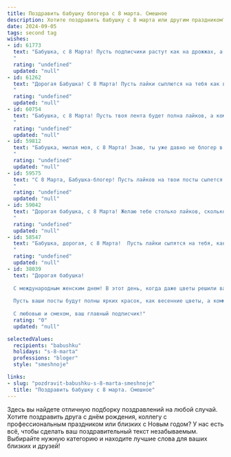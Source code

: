 ```yaml
---
title: Поздравить бабушку блогера с 8 марта. Смешное
description: Хотите поздравить бабушку с 8 марта или другим праздником? Наш ИИ создаст незабываемое поздравление, а вы обязательно выделитесь среди других.  
date: 2024-09-05
tags: second tag
wishes:
- id: 61773
  text: "Бабушка, с 8 Марта! Пусть подписчики растут как на дрожжах, а лайки сыпятся, как снег в январе! 😜  Пусть твои видео-рецепты станут вирусными, а комментарии — только добрыми и позитивными!  Будь самой популярной бабушкой-блогером на просторах интернета! 😉🎉
  "
  rating: "undefined"
  updated: "null"
- id: 61262
  text: "Дорогая Бабушка! С 8 Марта! Пусть лайки сыплются на тебя как весенние цветы, а комментарии радуют, словно первые лучи солнца! 💐  Оставайся самой крутой блогершей в мире, а мы будем с удовольствием следить за твоим творческим путем! ❤️
  "
  rating: "undefined"
  updated: "null"
- id: 60754
  text: "Бабушка, с 8 Марта! Пусть твоя лента будет полна лайков, а комментарии – только хвалебными! 💐  Желаю тебе столько подписчиков, сколько у тебя внуков, а может, даже больше! 😉
  "
  rating: "undefined"
  updated: "null"
- id: 59812
  text: "Бабушка, милая моя, с 8 Марта! Знаю, ты уже давно не блогер в прямом смысле слова, но подписчики у тебя точно есть - внуки!)) Желаю тебе столько лайков, сколько поместится в твоей любимой корзине с пряниками, и столько комментариев, сколько ты сможешь прочитать за чашечкой чая. 😉
  "
  rating: "undefined"
  updated: "null"
- id: 59575
  text: "С 8 Марта, Бабушка-блогер! Пусть лайков на твои посты сыпется больше, чем конфет в твоем детстве, а комментарии всегда будут добрыми и позитивными, как твои рецепты!
  "
  rating: "undefined"
  updated: "null"
- id: 59042
  text: "Дорогая бабушка, с 8 Марта! Желаю тебе столько лайков, сколько у тебя внуков, и столько подписчиков, сколько ты съела тортов за свою жизнь! 😉  Пусть твоё \"блогерочество\" приносит тебе только радость и славу! 🎉
  "
  rating: "undefined"
  updated: "null"
- id: 58547
  text: "Бабушка, дорогая, с 8 Марта!  Пусть лайки сыпятся на тебя, как комментарии под твоими видео, и пусть ни один тэг не пройдет мимо твоей внимательной, блогерской души! 😄💐
  "
  rating: "undefined"
  updated: "null"
- id: 38039
  text: "Дорогая бабушка!
  
  С международным женским днем! В этот день, когда даже цветы решили вас поздравить, хочу сказать, что вы — не только королева нашего семейного королевства, но и необыкновенный блогер нашей жизни! Ваши советы, как записать \"Как правильно варить компот\" или \"10 способов убеждать внуков делать уроки\", всегда находят десятки лайков в нашем сердце!
  
  Пусть ваши посты будут полны ярких красок, как весенние цветы, а комментарии — только добрыми и смешными! Желаю, чтобы каждый ваш день был наполнен счастьем, лайками и незабываемыми моментами, которые обязательно нужно запечатлеть в вашем блоге жизни.
  
  С любовью и смехом, ваш главный подписчик!"
  rating: "0"
  updated: "null"

selectedValues:
  recipients: "babushku"
  holidays: "s-8-marta"
  professions: "bloger"
  style: "smeshnoje"

links:
- slug: "pozdravit-babushku-s-8-marta-smeshnoje"
  title: "Поздравить бабушку с 8 марта. Смешное"
---
```


Здесь вы найдете отличную подборку поздравлений на любой случай. 
Хотите поздравить друга с днём рождения, коллегу с профессиональным праздником или близких с Новым годом? У нас есть всё, чтобы сделать ваш поздравительный текст незабываемым. Выбирайте нужную категорию и находите лучшие слова для ваших близких и друзей!
